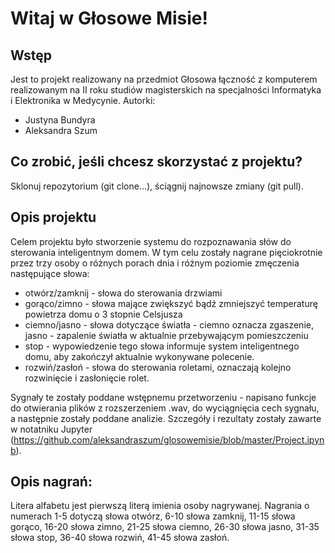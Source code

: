 ﻿# Witaj w Głosowe Misie! 

## Wstęp
Jest to projekt realizowany na przedmiot Głosowa łączność z komputerem realizowanym na II roku studiów magisterskich na specjalności Informatyka i Elektronika w Medycynie.
Autorki:
- Justyna Bundyra
- Aleksandra Szum

## Co zrobić, jeśli chcesz skorzystać z projektu? 
Sklonuj repozytorium (git clone...), ściągnij najnowsze zmiany (git pull).

## Opis projektu

Celem projektu było stworzenie systemu do rozpoznawania słów do sterowania inteligentnym domem. 
W tym celu zostały nagrane pięciokrotnie przez trzy osoby o różnych porach dnia i różnym poziomie zmęczenia następujące słowa:

* otwórz/zamknij - słowa do sterowania drzwiami
* gorąco/zimno - słowa mające zwiększyć bądź zmniejszyć temperaturę powietrza domu o 3 stopnie Celsjusza 
* ciemno/jasno - słowa dotyczące światła - ciemno oznacza zgaszenie, jasno - zapalenie światła w aktualnie przebywającym pomieszczeniu
* stop - wypowiedzenie tego słowa informuje system inteligentnego domu, aby zakończył aktualnie wykonywane polecenie.
* rozwiń/zasłoń - słowa do sterowania roletami, oznaczają kolejno rozwinięcie i zasłonięcie rolet.

Sygnały te zostały poddane wstępnemu przetworzeniu - napisano funkcje do otwierania plików z rozszerzeniem .wav, do wyciągnięcia cech sygnału, a następnie zostały poddane analizie. Szczegóły i rezultaty zostały zawarte w notatniku Jupyter (https://github.com/aleksandraszum/glosowemisie/blob/master/Project.ipynb).

## Opis nagrań:
Litera alfabetu jest pierwszą literą imienia osoby nagrywanej. Nagrania o numerach 1-5 dotyczą słowa otwórz, 6-10 słowa zamknij, 11-15 słowa gorąco, 16-20 słowa zimno, 21-25 słowa ciemno, 26-30 słowa jasno, 31-35 słowa stop, 36-40 słowa rozwiń, 41-45 słowa zasłoń. 


